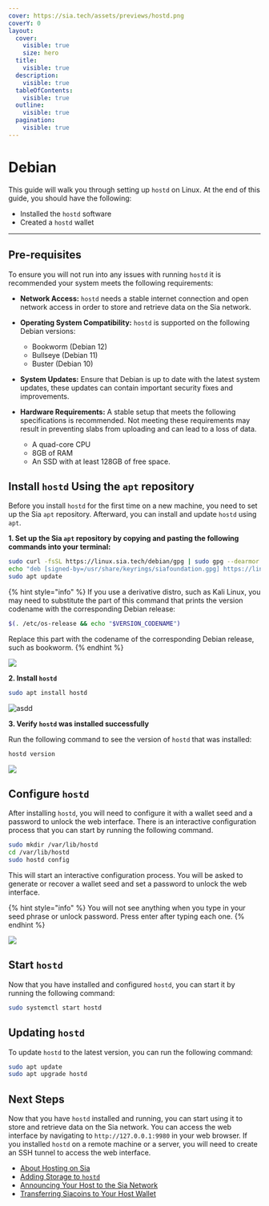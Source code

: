 ```yaml
---
cover: https://sia.tech/assets/previews/hostd.png
coverY: 0
layout:
  cover:
    visible: true
    size: hero
  title:
    visible: true
  description:
    visible: true
  tableOfContents:
    visible: true
  outline:
    visible: true
  pagination:
    visible: true
---
```


# Debian

This guide will walk you through setting up `hostd` on Linux. At the end of this guide, you should have the following:

* Installed the `hostd` software
* Created a `hostd` wallet

---


## Pre-requisites

To ensure you will not run into any issues with running `hostd` it is recommended your system meets the following requirements:

* **Network Access:** `hostd` needs a stable internet connection and open network access in order to store and retrieve data on the Sia network.

* **Operating System Compatibility:** `hostd` is supported on the following Debian versions:
	- Bookworm (Debian 12)
	- Bullseye (Debian 11)
	- Buster (Debian 10)

* **System Updates:** Ensure that Debian is up to date with the latest system updates, these updates can contain important security fixes and improvements.

* **Hardware Requirements:** A stable setup that meets the following specifications is recommended. Not meeting these requirements may result in preventing slabs from uploading and can lead to a loss of data.
  - A quad-core CPU
  - 8GB of RAM
  - An SSD with at least 128GB of free space.

## Install `hostd` Using the `apt` repository

Before you install `hostd` for the first time on a new machine, you need to set up the Sia `apt` repository. Afterward, you can install and update `hostd` using `apt`.

**1. Set up the Sia `apt` repository by copying and pasting the following commands into your terminal:**

```sh
sudo curl -fsSL https://linux.sia.tech/debian/gpg | sudo gpg --dearmor -o /usr/share/keyrings/siafoundation.gpg
echo "deb [signed-by=/usr/share/keyrings/siafoundation.gpg] https://linux.sia.tech/debian $(. /etc/os-release && echo "$VERSION_CODENAME") main" | sudo tee /etc/apt/sources.list.d/siafoundation.list
sudo apt update
```

{% hint style="info" %}
If you use a derivative distro, such as Kali Linux, you may need to substitute the part of this command that prints the version codename with the corresponding Debian release:

```sh
$(. /etc/os-release && echo "$VERSION_CODENAME")
```

Replace this part with the codename of the corresponding Debian release, such as bookworm.
{% endhint %}

![](../../../.gitbook/assets/renterd-install-screenshots/linux/debian/01-renterd-debian-apt-repo.png)

**2. Install `hostd`**
```sh
sudo apt install hostd
```

![asdd](../../../.gitbook/assets/hostd-install-screenshots/linux/debian/01-hostd-debian-apt-install.png)

**3. Verify `hostd` was installed successfully**

Run the following command to see the version of `hostd` that was installed:

```sh
hostd version
```

![](../../../.gitbook/assets/hostd-install-screenshots/linux/debian/02-hostd-version.png)

## Configure `hostd`

After installing `hostd`, you will need to configure it with a wallet seed and a password to unlock the web interface. There is an interactive configuration process that you can start by running the following command.

```sh
sudo mkdir /var/lib/hostd
cd /var/lib/hostd
sudo hostd config
```

This will start an interactive configuration process. You will be asked to generate or recover a wallet seed and set a password to unlock the web interface.

{% hint style="info" %}
You will not see anything when you type in your seed phrase or unlock password. Press enter after typing each one.
{% endhint %}

![](../../../.gitbook/assets/hostd-install-screenshots/linux/debian/03-hostd-debian-config.png)

## Start `hostd`

Now that you have installed and configured `hostd`, you can start it by running the following command:

```sh
sudo systemctl start hostd
```

## Updating `hostd`

To update `hostd` to the latest version, you can run the following command:

```sh
sudo apt update
sudo apt upgrade hostd
```

## Next Steps

Now that you have `hostd` installed and running, you can start using it to store and retrieve data on the Sia network. You can access the web interface by navigating to `http://127.0.0.1:9980` in your web browser. If you installed `hostd` on a remote machine or a server, you will need to create an SSH tunnel to access the web interface.

- [About Hosting on Sia](../../about-hosting-on-sia.md)
- [Adding Storage to `hostd`](../../adding-storage.md)
- [Announcing Your Host to the Sia Network](../../announcing-your-host.md)
- [Transferring Siacoins to Your Host Wallet](../../transferring-siacoins.md)
